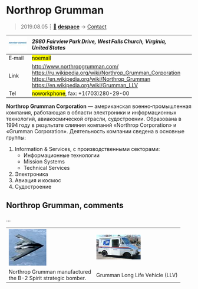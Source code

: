 # Northrop Grumman
> 2019.08.05 ┊ **[🚀](../index/index.md) [despace](index.md)** → [Contact](contact.md)

|[![](f/contact/n/northrop_grumman_logo1_thumb.jpg)](f/contact/n/northrop_grumman_logo1.png)|*2980 Fairview Park Drive, West Falls Church, Virginia, United States*|
|:--|:--|
|E‑mail| <mark>noemail</mark> |
|Link| <http://www.northropgrumman.com/><br> <https://ru.wikipedia.org/wiki/Northrop_Grumman_Corporation><br> <https://en.wikipedia.org/wiki/Northrop_Grumman><br> <https://en.wikipedia.org/wiki/Grumman_LLV> |
|Tel| <mark>noworkphone</mark>, fax: +1(703)280-29-00 |

**Northrop Grumman Corporation** — американская военно‑промышленная компания, работающая в области электроники и информационных технологий, авиакосмической отрасли, судостроении. Образована в 1994 году в результате слияния компаний «Northrop Corporation» и «Grumman Corporation». Деятельность компании сведена в основные группы:

   1. Information & Services, с производственными секторами:
      - Информационные технологии
      - Mission Systems
      - Technical Services
   1. Электроника
   1. Авиация и космос
   1. Судостроение


<p style="page-break-after:always"> </p>

## Northrop Grumman, comments

…


|||
|:--|:--|
| [![](f/contact/n/northrop_grumman_usaf_b_2_spirit_thumb.jpg)](f/contact/n/northrop_grumman_usaf_b_2_spirit.jpg) | [![](f/contact/n/northrop_grumman_small_usps_truck_thumb.jpg)](f/contact/n/northrop_grumman_small_usps_truck.jpg) |
| Northrop Grumman manufactured<br> the B-2 Spirit strategic bomber. | Grumman Long Life Vehicle (LLV) |
